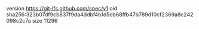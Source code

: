 version https://git-lfs.github.com/spec/v1
oid sha256:323b07df9cb837f9da4ddbf4b1d5cb68ffb47b789d10cf2369a8c242098c2c7a
size 11296
